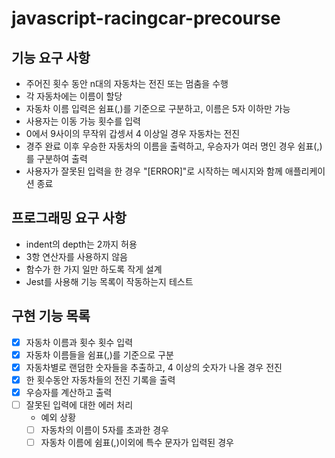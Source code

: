 # javascript-racingcar-precourse

## 기능 요구 사항

- 주어진 횟수 동안 n대의 자동차는 전진 또는 멈춤을 수행
- 각 자동차에는 이름이 할당
- 자동차 이름 입력은 쉼표(,)를 기준으로 구분하고, 이름은 5자 이하만 가능
- 사용자는 이동 가능 횟수를 입력
- 0에서 9사이의 무작위 갑셍서 4 이상일 경우 자동차는 전진
- 경주 완료 이후 우승한 자동차의 이름을 출력하고, 우승자가 여러 명인 경우 쉼표(,)를 구분하여 출력
- 사용자가 잘못된 입력을 한 경우 "[ERROR]"로 시작하는 메시지와 함께 애플리케이션 종료

## 프로그래밍 요구 사항

- indent의 depth는 2까지 허용
- 3항 연산자를 사용하지 않음
- 함수가 한 가지 일만 하도록 작게 설계
- Jest를 사용해 기능 목록이 작동하는지 테스트

## 구현 기능 목록

- [x] 자동차 이름과 횟수 횟수 입력
- [x] 자동차 이름들을 쉼표(,)를 기준으로 구분
- [x] 자동차별로 랜덤한 숫자들을 추출하고, 4 이상의 숫자가 나올 경우 전진
- [x] 한 횟수동안 자동차들의 전진 기록을 출력
- [x] 우승자를 계산하고 출력
- [ ] 잘못된 입력에 대한 에러 처리
  - 예외 상황
  - [ ] 자동차의 이름이 5자를 초과한 경우
  - [ ] 자동차 이름에 쉼표(,)이외에 특수 문자가 입력된 경우
